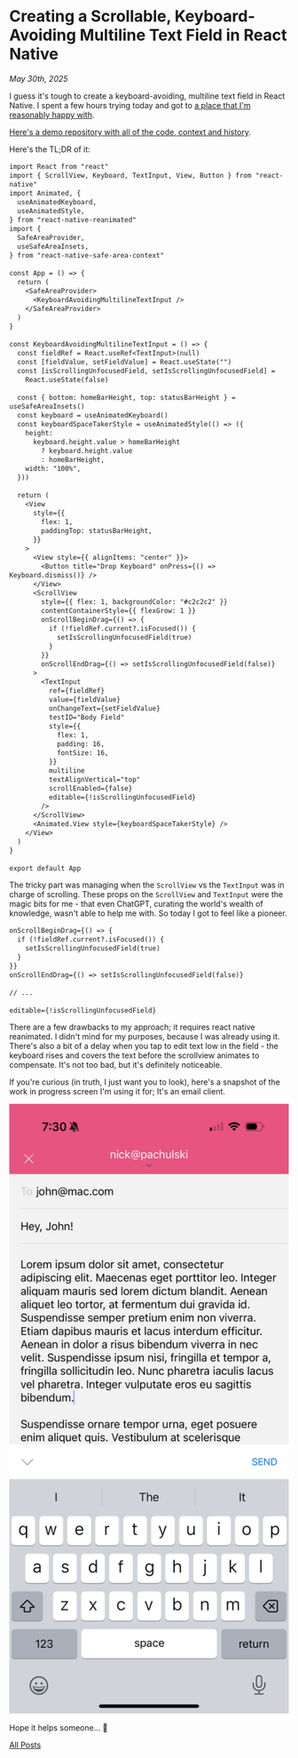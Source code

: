 # Creating a Scrollable, Keyboard-Avoiding Multiline Text Field in React Native

_May 30th, 2025_

I guess it's tough to create a keyboard-avoiding, multiline text field in React Native. I spent a few hours trying today and got to [a place that I'm reasonably happy with][1].

[Here's a demo repository with all of the code, context and history][2].

Here's the TL;DR of it:

```tsx
import React from "react"
import { ScrollView, Keyboard, TextInput, View, Button } from "react-native"
import Animated, {
  useAnimatedKeyboard,
  useAnimatedStyle,
} from "react-native-reanimated"
import {
  SafeAreaProvider,
  useSafeAreaInsets,
} from "react-native-safe-area-context"

const App = () => {
  return (
    <SafeAreaProvider>
      <KeyboardAvoidingMultilineTextInput />
    </SafeAreaProvider>
  )
}

const KeyboardAvoidingMultilineTextInput = () => {
  const fieldRef = React.useRef<TextInput>(null)
  const [fieldValue, setFieldValue] = React.useState("")
  const [isScrollingUnfocusedField, setIsScrollingUnfocusedField] =
    React.useState(false)

  const { bottom: homeBarHeight, top: statusBarHeight } = useSafeAreaInsets()
  const keyboard = useAnimatedKeyboard()
  const keyboardSpaceTakerStyle = useAnimatedStyle(() => ({
    height:
      keyboard.height.value > homeBarHeight
        ? keyboard.height.value
        : homeBarHeight,
    width: "100%",
  }))

  return (
    <View
      style={{
        flex: 1,
        paddingTop: statusBarHeight,
      }}
    >
      <View style={{ alignItems: "center" }}>
        <Button title="Drop Keyboard" onPress={() => Keyboard.dismiss()} />
      </View>
      <ScrollView
        style={{ flex: 1, backgroundColor: "#c2c2c2" }}
        contentContainerStyle={{ flexGrow: 1 }}
        onScrollBeginDrag={() => {
          if (!fieldRef.current?.isFocused()) {
            setIsScrollingUnfocusedField(true)
          }
        }}
        onScrollEndDrag={() => setIsScrollingUnfocusedField(false)}
      >
        <TextInput
          ref={fieldRef}
          value={fieldValue}
          onChangeText={setFieldValue}
          testID="Body Field"
          style={{
            flex: 1,
            padding: 16,
            fontSize: 16,
          }}
          multiline
          textAlignVertical="top"
          scrollEnabled={false}
          editable={!isScrollingUnfocusedField}
        />
      </ScrollView>
      <Animated.View style={keyboardSpaceTakerStyle} />
    </View>
  )
}

export default App
```

The tricky part was managing when the `ScrollView` vs the `TextInput` was in charge of scrolling. These props on the `ScrollView` and `TextInput` were the magic bits for me - that even ChatGPT, curating the world's wealth of knowledge, wasn't able to help me with. So today I got to feel like a pioneer.

```tsx
onScrollBeginDrag={() => {
  if (!fieldRef.current?.isFocused()) {
    setIsScrollingUnfocusedField(true)
  }
}}
onScrollEndDrag={() => setIsScrollingUnfocusedField(false)}

// ...

editable={!isScrollingUnfocusedField}
```

There are a few drawbacks to my approach; it requires react native reanimated. I didn't mind for my purposes, because I was already using it. There's also a bit of a delay when you tap to edit text low in the field - the keyboard rises and covers the text before the scrollview animates to compensate. It's not too bad, but it's definitely noticeable.

If you're curious (in truth, I just want you to look), here's a snapshot of the work in progress screen I'm using it for; It's an email client.

<p align="center">
  <img src="/posts/assets/2025-05-30-creating-a-scrollable-keyboard-avoiding-multiline-text-field-in-react-native/emma.png" width="600" alt="emma" />
</p>

Hope it helps someone... 🙏

[All Posts](/README.md)

[1]: /posts/assets/2025-05-30-creating-a-scrollable-keyboard-avoiding-multiline-text-field-in-react-native/demo-video.mp4
[2]: https://github.com/pachun/scrollable-multiline-RN-text-input
